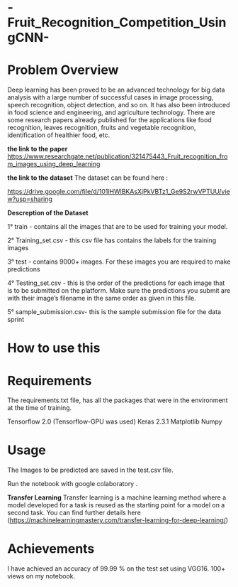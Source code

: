 # -Fruit_Recognition_Competition_UsingCNN-

# Problem Overview 
Deep learning has been proved to be an advanced technology for big data analysis with a large number of successful cases in image processing, speech recognition, object detection,
and so on. It has also been introduced in food science and engineering, and agriculture technology. There are some research papers already published for the applications like food
recognition, leaves recognition, fruits and vegetable recognition, identification of healthier food, etc.

**the link to the paper**
https://www.researchgate.net/publication/321475443_Fruit_recognition_from_images_using_deep_learning

**the link to the dataset**
The dataset can be found here : 


https://drive.google.com/file/d/101lHWlBKAsXjPkVBTz1_Ge9S2rwVPTUU/view?usp=sharing

**Descreption of the Dataset**

1° train - contains all the images that are to be used for training your model.

2° Training_set.csv - this csv file has contains the labels for the training images

3° test - contains 9000+ images. For these images you are required to make predictions

4° Testing_set.csv - this is the order of the predictions for each image that is to be submitted on the platform. Make sure the predictions you submit are with their image’s filename in the same order as given in this file.

5° sample_submission.csv- this is the sample submission file for the data sprint

# How to use this

# Requirements
The requirements.txt file, has all the packages that were in the environment at the time of training.

Tensorflow 2.0 (Tensorflow-GPU was used)
Keras 2.3.1
Matplotlib
Numpy

# Usage
The Images to be predicted are saved in the test.csv file.

Run the notebook with google colaboratory .

**Transfer Learning**
Transfer learning is a machine learning method where a model developed for a task is reused as the starting point for a model on a second task.
You can find further details here (https://machinelearningmastery.com/transfer-learning-for-deep-learning/)

# Achievements 
I have achieved an accuracy of 99.99 % on the test set using VGG16.
100+ views on my notebook.





 
